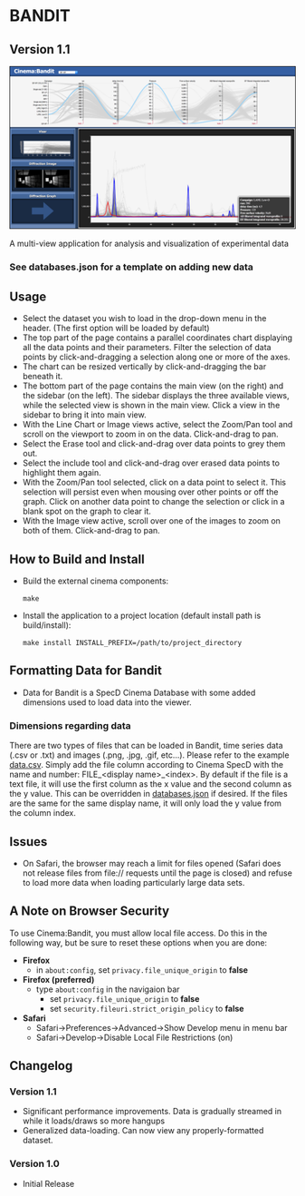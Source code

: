 # BANDIT
## Version 1.1

<img src="img/bandit.png" width="800" border="1"></img>

A multi-view application for analysis and visualization of experimental data

### See databases.json for a template on adding new data

## Usage
* Select the dataset you wish to load in the drop-down menu in the header. (The first option will be loaded by default)
* The top part of the page contains a parallel coordinates chart displaying all the data points and their parameters. Filter the selection of data points by click-and-dragging a selection along one or more of the axes.
* The chart can be resized vertically by click-and-dragging the bar beneath it.
* The bottom part of the page contains the main view (on the right) and the sidebar (on the left). The sidebar displays the three available views, while the selected view is shown in the main view. Click a view in the sidebar to bring it into main view.
* With the Line Chart or Image views active, select the Zoom/Pan tool and scroll on the viewport to zoom in on the data. Click-and-drag to pan.
* Select the Erase tool and click-and-drag over data points to grey them out.
* Select the include tool and click-and-drag over erased data points to highlight them again.
* With the Zoom/Pan tool selected, click on a data point to select it. This selection will persist even when mousing over other points or off the graph. Click on another data point to change the selection or click in a blank spot on the graph to clear it.
* With the Image view active, scroll over one of the images to zoom on both of them. Click-and-drag to pan.

## How to Build and Install
* Build the external cinema components:
  ```
  make
  ```
* Install the application to a project location (default install path is build/install):
  ```
  make install INSTALL_PREFIX=/path/to/project_directory
  ```

## Formatting Data for Bandit
* Data for Bandit is a SpecD Cinema Database with some added dimensions used to load data into the viewer.

### Dimensions regarding data
There are two types of files that can be loaded in Bandit, time series data (.csv or .txt) and images (.png, .jpg, .gif, etc...). Please refer to the example [data.csv](https://github.com/cinemascience/cinema_bandit/blob/master/examples/sphere_multi-image.cdb/data.csv).  Simply add the file column according to Cinema SpecD with the name and number: FILE_\<display name\>_\<index\>.  By default if the file is a text file, it will use the first column as the x value and the second column as the y value.  This can be overridden in [databases.json](https://github.com/cinemascience/cinema_bandit/blob/master/databases.json) if desired.  If the files are the same for the same display name, it will only load the y value from the column index.

## Issues
* On Safari, the browser may reach a limit for files opened (Safari does not release files from file:// requests until the page is closed) and refuse to load more data when loading particularly large data sets.

## A Note on Browser Security
To use Cinema:Bandit, you must allow local file access. Do this in the following way, but be sure to reset these options when you are done:

- **Firefox** 
    - in ```about:config```, set ```privacy.file_unique_origin``` to **false**
- **Firefox (preferred)**
    - type ```about:config``` in the navigaion bar
        - set ```privacy.file_unique_origin``` to **false**
        - set ```security.fileuri.strict_origin_policy``` to **false**
- **Safari** 
    - Safari->Preferences->Advanced->Show Develop menu in menu bar
    - Safari->Develop->Disable Local File Restrictions (on)

## Changelog
### Version 1.1
 * Significant performance improvements. Data is gradually streamed in while it loads/draws so more hangups
 * Generalized data-loading. Can now view any properly-formatted dataset.
### Version 1.0
 * Initial Release
